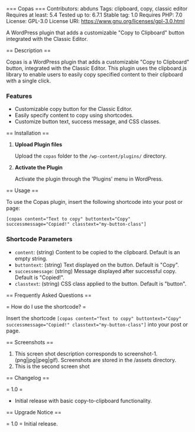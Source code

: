 
=== Copas ===
Contributors: abduns
Tags: clipboard, copy, classic editor
Requires at least: 5.4
Tested up to: 6.7.1
Stable tag: 1.0
Requires PHP: 7.0
License: GPL-3.0
License URI: https://www.gnu.org/licenses/gpl-3.0.html

A WordPress plugin that adds a customizable "Copy to Clipboard" button integrated with the Classic Editor.

== Description ==

Copas is a WordPress plugin that adds a customizable "Copy to Clipboard" button, integrated with the Classic Editor. This plugin uses the clipboard.js library to enable users to easily copy specified content to their clipboard with a single click.

### Features

* Customizable copy button for the Classic Editor.
* Easily specify content to copy using shortcodes.
* Customize button text, success message, and CSS classes.

== Installation ==

1. **Upload Plugin files**

   Upload the `copas` folder to the `/wp-content/plugins/` directory.

2. **Activate the Plugin**

   Activate the plugin through the 'Plugins' menu in WordPress.

== Usage ==

To use the Copas plugin, insert the following shortcode into your post or page:

```plaintext
[copas content="Text to copy" buttontext="Copy" successmessage="Copied!" classtext="my-button-class"]
```

### Shortcode Parameters

* `content`: (string) Content to be copied to the clipboard. Default is an empty string.
* `buttontext`: (string) Text displayed on the button. Default is "Copy".
* `successmessage`: (string) Message displayed after successful copy. Default is "Copied!".
* `classtext`: (string) CSS class applied to the button. Default is "button".

== Frequently Asked Questions ==

= How do I use the shortcode? =

Insert the shortcode `[copas content="Text to copy" buttontext="Copy" successmessage="Copied!" classtext="my-button-class"]` into your post or page.

== Screenshots ==

1. This screen shot description corresponds to screenshot-1.(png|jpg|jpeg|gif). Screenshots are stored in the /assets directory.
2. This is the second screen shot

== Changelog ==

= 1.0 =
* Initial release with basic copy-to-clipboard functionality.

== Upgrade Notice ==

= 1.0 =
Initial release.